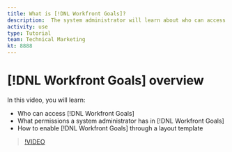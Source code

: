 ```yaml
---
title: What is [!DNL Workfront Goals]?
description:  The system administrator will learn about who can access [!DNL Workfront Goals], what permissions a system administrator has in [!DNL Workfront Goals], and how to enable [!DNL Workfront Goals] through a layout template.
activity: use
type: Tutorial
team: Technical Marketing
kt: 8888
---
```

# [!DNL Workfront Goals] overview

In this video, you will learn:

* Who can access [!DNL Workfront Goals]
* What permissions a system administrator has in [!DNL Workfront Goals]
* How to enable [!DNL Workfront Goals] through a layout template

>[!VIDEO](https://video.tv.adobe.com/v/335182/?quality=12)
